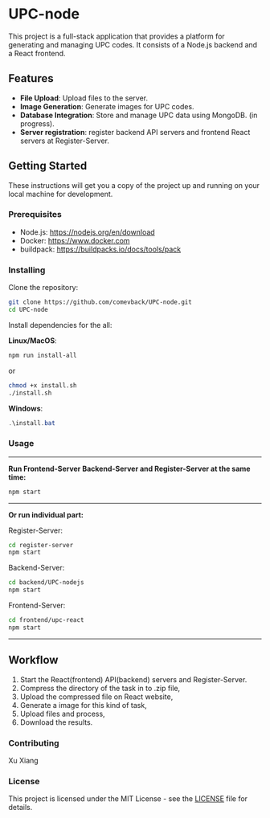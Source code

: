 # UPC-node

This project is a full-stack application that provides a platform for generating and managing UPC codes. It consists of a Node.js backend and a React frontend.

## Features

- **File Upload**: Upload files to the server.
- **Image Generation**: Generate images for UPC codes.
- **Database Integration**: Store and manage UPC data using MongoDB. (in progress).
- **Server registration**: register backend API servers and frontend React servers at Register-Server.


## Getting Started

These instructions will get you a copy of the project up and running on your local machine for development.

### Prerequisites

- Node.js: https://nodejs.org/en/download
- Docker: https://www.docker.com
- buildpack: https://buildpacks.io/docs/tools/pack

### Installing

Clone the repository:

```bash
git clone https://github.com/comevback/UPC-node.git
cd UPC-node
```

Install dependencies for the all:

**Linux/MacOS**:
```bash
npm run install-all
```
or
```bash
chmod +x install.sh
./install.sh
```

**Windows**:
```powershell
.\install.bat
```

### Usage
---
**Run Frontend-Server Backend-Server and Register-Server at the same time:**

```bash
npm start
```
---
**Or run individual part:**

Register-Server:
```bash
cd register-server
npm start
```

Backend-Server:
```bash
cd backend/UPC-nodejs
npm start
```

Frontend-Server:
```bash
cd frontend/upc-react
npm start
```
---
## Workflow

1. Start the React(frontend) API(backend) servers and Register-Server.
2. Compress the directory of the task in to .zip file,
3. Upload the compressed file on React website,
4. Generate a image for this kind of task,
5. Upload files and process,
6. Download the results.

### Contributing

Xu Xiang

### License

This project is licensed under the MIT License - see the [LICENSE](LICENSE) file for details.
